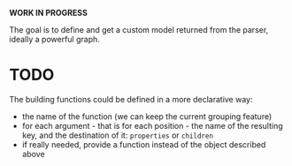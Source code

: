 **WORK IN PROGRESS**

The goal is to define and get a custom model returned from the parser, ideally a powerful graph.

# TODO

The building functions could be defined in a more declarative way:

* the name of the function (we can keep the current grouping feature)
* for each argument - that is for each position - the name of the resulting key, and the destination of it: `properties` or `children`
* if really needed, provide a function instead of the object described above
